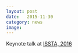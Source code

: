 ```yaml
---
layout: post
date:   2015-11-30
category: news
image: 
---
```


Keynote talk at [ISSTA, 2016](http://issta2016.cispa.saarland/)